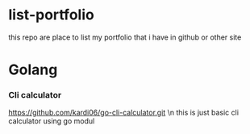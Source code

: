 # list-portfolio
this repo are place to list my portfolio that i have in github or other site

# Golang

### Cli calculator 
https://github.com/kardi06/go-cli-calculator.git \n
this is just basic cli calculator using go modul
